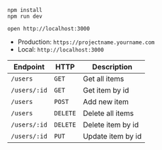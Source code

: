 ```
npm install
npm run dev
```

```
open http://localhost:3000
```

- Production: `https://projectname.yourname.com`
- Local: `http://localhost:3000`

| Endpoint     | HTTP     | Description       |
| ------------ | -------- | ----------------- |
| `/users`     | `GET`    | Get all items     |
| `/users/:id` | `GET`    | Get item by id    |
| `/users`     | `POST`   | Add new item      |
| `/users`     | `DELETE` | Delete all items  |
| `/users/:id` | `DELETE` | Delete item by id |
| `/users/:id` | `PUT`    | Update item by id |
